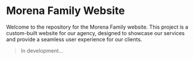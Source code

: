 # Morena Family Website

Welcome to the repository for the Morena Family website. This project is a custom-built website for our agency, designed to showcase our services and provide a seamless user experience for our clients.

> In development...